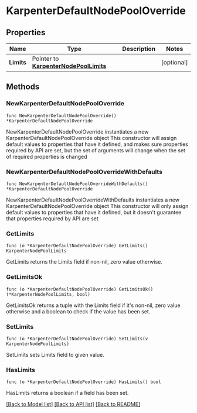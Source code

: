 # KarpenterDefaultNodePoolOverride

## Properties

Name | Type | Description | Notes
------------ | ------------- | ------------- | -------------
**Limits** | Pointer to [**KarpenterNodePoolLimits**](KarpenterNodePoolLimits.md) |  | [optional] 

## Methods

### NewKarpenterDefaultNodePoolOverride

`func NewKarpenterDefaultNodePoolOverride() *KarpenterDefaultNodePoolOverride`

NewKarpenterDefaultNodePoolOverride instantiates a new KarpenterDefaultNodePoolOverride object
This constructor will assign default values to properties that have it defined,
and makes sure properties required by API are set, but the set of arguments
will change when the set of required properties is changed

### NewKarpenterDefaultNodePoolOverrideWithDefaults

`func NewKarpenterDefaultNodePoolOverrideWithDefaults() *KarpenterDefaultNodePoolOverride`

NewKarpenterDefaultNodePoolOverrideWithDefaults instantiates a new KarpenterDefaultNodePoolOverride object
This constructor will only assign default values to properties that have it defined,
but it doesn't guarantee that properties required by API are set

### GetLimits

`func (o *KarpenterDefaultNodePoolOverride) GetLimits() KarpenterNodePoolLimits`

GetLimits returns the Limits field if non-nil, zero value otherwise.

### GetLimitsOk

`func (o *KarpenterDefaultNodePoolOverride) GetLimitsOk() (*KarpenterNodePoolLimits, bool)`

GetLimitsOk returns a tuple with the Limits field if it's non-nil, zero value otherwise
and a boolean to check if the value has been set.

### SetLimits

`func (o *KarpenterDefaultNodePoolOverride) SetLimits(v KarpenterNodePoolLimits)`

SetLimits sets Limits field to given value.

### HasLimits

`func (o *KarpenterDefaultNodePoolOverride) HasLimits() bool`

HasLimits returns a boolean if a field has been set.


[[Back to Model list]](../README.md#documentation-for-models) [[Back to API list]](../README.md#documentation-for-api-endpoints) [[Back to README]](../README.md)



